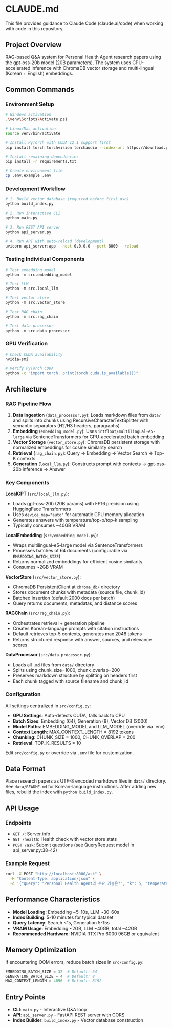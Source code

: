 # CLAUDE.md

This file provides guidance to Claude Code (claude.ai/code) when working with code in this repository.

## Project Overview

RAG-based Q&A system for Personal Health Agent research papers using the gpt-oss-20b model (20B parameters). The system uses GPU-accelerated inference with ChromaDB vector storage and multi-lingual (Korean + English) embeddings.

## Common Commands

### Environment Setup
```bash
# Windows activation
.\venv\Scripts\Activate.ps1

# Linux/Mac activation
source venv/bin/activate

# Install PyTorch with CUDA 12.1 support first
pip install torch torchvision torchaudio --index-url https://download.pytorch.org/whl/cu121

# Install remaining dependencies
pip install -r requirements.txt

# Create environment file
cp .env.example .env
```

### Development Workflow
```bash
# 1. Build vector database (required before first use)
python build_index.py

# 2. Run interactive CLI
python main.py

# 3. Run REST API server
python api_server.py

# 4. Run API with auto-reload (development)
uvicorn api_server:app --host 0.0.0.0 --port 8000 --reload
```

### Testing Individual Components
```python
# Test embedding model
python -m src.embedding_model

# Test LLM
python -m src.local_llm

# Test vector store
python -m src.vector_store

# Test RAG chain
python -m src.rag_chain

# Test data processor
python -m src.data_processor
```

### GPU Verification
```bash
# Check CUDA availability
nvidia-smi

# Verify PyTorch CUDA
python -c "import torch; print(torch.cuda.is_available())"
```

## Architecture

### RAG Pipeline Flow
1. **Data Ingestion** (`data_processor.py`): Loads markdown files from `data/` and splits into chunks using RecursiveCharacterTextSplitter with semantic separators (H2/H3 headers, paragraphs)
2. **Embedding** (`embedding_model.py`): Uses `intfloat/multilingual-e5-large` via SentenceTransformers for GPU-accelerated batch embedding
3. **Vector Storage** (`vector_store.py`): ChromaDB persistent storage with normalized embeddings for cosine similarity search
4. **Retrieval** (`rag_chain.py`): Query → Embedding → Vector Search → Top-K contexts
5. **Generation** (`local_llm.py`): Constructs prompt with contexts → gpt-oss-20b inference → Answer

### Key Components

**LocalGPT** (`src/local_llm.py`):
- Loads gpt-oss-20b (20B params) with FP16 precision using HuggingFace Transformers
- Uses `device_map="auto"` for automatic GPU memory allocation
- Generates answers with temperature/top-p/top-k sampling
- Typically consumes ~40GB VRAM

**LocalEmbedding** (`src/embedding_model.py`):
- Wraps multilingual-e5-large model via SentenceTransformers
- Processes batches of 64 documents (configurable via `EMBEDDING_BATCH_SIZE`)
- Returns normalized embeddings for efficient cosine similarity
- Consumes ~2GB VRAM

**VectorStore** (`src/vector_store.py`):
- ChromaDB PersistentClient at `chroma_db/` directory
- Stores document chunks with metadata (source file, chunk_id)
- Batched insertion (default 2000 docs per batch)
- Query returns documents, metadatas, and distance scores

**RAGChain** (`src/rag_chain.py`):
- Orchestrates retrieval + generation pipeline
- Creates Korean-language prompts with citation instructions
- Default retrieves top-5 contexts, generates max 2048 tokens
- Returns structured response with answer, sources, and relevance scores

**DataProcessor** (`src/data_processor.py`):
- Loads all `.md` files from `data/` directory
- Splits using chunk_size=1000, chunk_overlap=200
- Preserves markdown structure by splitting on headers first
- Each chunk tagged with source filename and chunk_id

### Configuration

All settings centralized in `src/config.py`:
- **GPU Settings**: Auto-detects CUDA, falls back to CPU
- **Batch Sizes**: Embedding (64), Generation (8), Vector DB (2000)
- **Model Paths**: EMBEDDING_MODEL and LLM_MODEL (override via .env)
- **Context Length**: MAX_CONTEXT_LENGTH = 8192 tokens
- **Chunking**: CHUNK_SIZE = 1000, CHUNK_OVERLAP = 200
- **Retrieval**: TOP_K_RESULTS = 10

Edit `src/config.py` or override via `.env` file for customization.

## Data Format

Place research papers as UTF-8 encoded markdown files in `data/` directory. See `data/README.md` for Korean-language instructions. After adding new files, rebuild the index with `python build_index.py`.

## API Usage

### Endpoints
- `GET /`: Server info
- `GET /health`: Health check with vector store stats
- `POST /ask`: Submit questions (see QueryRequest model in api_server.py:38-42)

### Example Request
```bash
curl -X POST "http://localhost:8000/ask" \
  -H "Content-Type: application/json" \
  -d '{"query": "Personal Health Agent의 주요 기능은?", "k": 5, "temperature": 0.7, "max_length": 2048}'
```

## Performance Characteristics

- **Model Loading**: Embedding ~5-10s, LLM ~30-60s
- **Index Building**: 5-10 minutes for typical dataset
- **Query Latency**: Search <1s, Generation 5-15s
- **VRAM Usage**: Embedding ~2GB, LLM ~40GB, total ~42GB
- **Recommended Hardware**: NVIDIA RTX Pro 6000 96GB or equivalent

## Memory Optimization

If encountering OOM errors, reduce batch sizes in `src/config.py`:
```python
EMBEDDING_BATCH_SIZE = 32  # Default: 64
GENERATION_BATCH_SIZE = 4  # Default: 8
MAX_CONTEXT_LENGTH = 4096  # Default: 8192
```

## Entry Points

- **CLI**: `main.py` - Interactive Q&A loop
- **API**: `api_server.py` - FastAPI REST server with CORS
- **Index Builder**: `build_index.py` - Vector database construction
